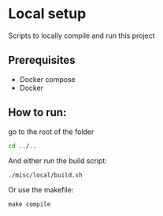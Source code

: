 # Local setup
Scripts to locally compile and run this project

## Prerequisites
* Docker compose
* Docker

## How to run:
go to the root of the folder

```bash
cd ../..
```

And either run the build script:
```
./misc/local/build.sh
```
Or use the makefile:
```
make compile
```
